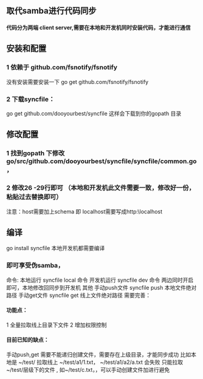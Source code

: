 ## 取代samba进行代码同步
#### 代码分为两端 client server,需要在本地和开发机同时安装代码，才能进行通信
## 安装和配置
### 1 依赖于 github.com/fsnotify/fsnotify
   没有安装需要安装一下 go get  github.com/fsnotify/fsnotify
### 2 下载syncfile：
   go get github.com/dooyourbest/syncfile 
   这样会下载到你的gopath 目录
## 修改配置
### 1 找到gopath 下修改 go/src/github.com/dooyourbest/syncfile/syncfile/common.go ，
### 2 修改26 -29行即可 （本地和开发机此文件需要一致，修改好一份，粘贴过去替换即可）
 注意：host需要加上schema 即 localhost需要写成http:\\localhost
## 编译
go install syncfile
 本地开发机都需要编译

### 即可享受伪samba，
命令:
  本地运行     syncfile local 命令
  开发机运行  syncfile dev 命令
  两边同时开启即可，本地修改回同步到开发机
 其他
  手动push文件  syncfile push 本地文件绝对路径
  手动get文件  syncfile get 线上文件绝对路径
  需要完善：
  #### 功能点：
  
  1 全量拉取线上目录下文件
  2 增加权限控制
  #### 目前已知的缺点：
  手动push,get 需要不能递归创建文件，需要存在上级目录，才能同步成功
  比如本地是 ~/test/
  拉取线上  ~/test/a1/1.txt， ~/test/a1/a2/a.txt 会失败
  只能拉取 ~/test/层级下的文件 , 如~/test/c.txt，，可以手动创建文件加进行避免

